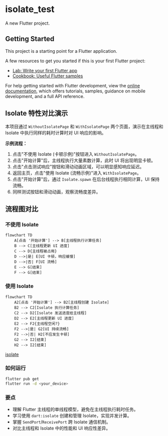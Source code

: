 # isolate_test

A new Flutter project.

## Getting Started

This project is a starting point for a Flutter application.

A few resources to get you started if this is your first Flutter project:

- [Lab: Write your first Flutter app](https://docs.flutter.dev/get-started/codelab)
- [Cookbook: Useful Flutter samples](https://docs.flutter.dev/cookbook)

For help getting started with Flutter development, view the
[online documentation](https://docs.flutter.dev/), which offers tutorials,
samples, guidance on mobile development, and a full API reference.

## Isolate 特性对比演示

本项目通过 `WithoutIsolatePage` 和 `WithIsolatePage` 两个页面，演示在主线程和 Isolate 中执行同样的耗时计算时对 UI 响应的影响。

**示例流程：**
1. 点击"不使用 Isolate (卡顿示例)"按钮进入 `WithoutIsolatePage`。
2. 点击"开始计算"后，主线程执行大量素数计算，此时 UI 将出现明显卡顿。
3. 点击"点击测试响应"按钮和滑动动画区域，可以明显感知响应延迟。
4. 返回主页，点击"使用 Isolate (流畅示例)"进入 `WithIsolatePage`。
5. 点击"开始计算"后，通过 `Isolate.spawn` 在后台线程执行相同计算，UI 保持流畅。
6. 同样测试按钮和滑动动画，观察流畅度差异。

## 流程图对比

### 不使用 Isolate
```mermaid
flowchart TD
    A[点击 '开始计算'] --> B[主线程执行计算任务]
    B --> C[主线程更新 UI 进度]
    C --> D{主线程被占用}
    D -->|是| E[UI 卡顿，响应缓慢]
    D -->|否| F[UI 流畅]
    E --> G[结束]
    F --> G[结束]
```

### 使用 Isolate
```mermaid
flowchart TD
    A2[点击 '开始计算'] --> B2[主线程创建 Isolate]
    B2 --> C2[Isolate 执行计算任务]
    C2 --> D2[Isolate 发送进度给主线程]
    D2 --> E2[主线程更新 UI 进度]
    E2 --> F2{主线程空闲?}
    F2 -->|是| G2[UI 持续流畅]
    F2 -->|否| H2[不应发生卡顿]
    G2 --> I2[结束]
    H2 --> I2[结束]
```
[isolate](https://github.com/lizy-coding/flutter_study/blob/master/isolate_test/isolate.gif)

### 如何运行
```bash
flutter pub get
flutter run -d <your_device>
```

### 要点
- 理解 Flutter 主线程的单线程模型，避免在主线程执行耗时任务。
- 学习使用 `dart:isolate` 创建和管理 Isolate，实现并发计算。
- 掌握 `SendPort`/`ReceivePort` 跨 Isolate 通信机制。
- 对比主线程和 Isolate 中的性能和 UI 响应性差异。
